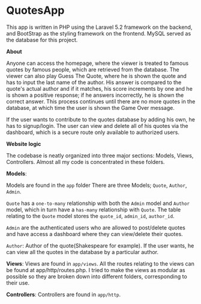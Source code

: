 # QuotesApp

This app is written in PHP using the Laravel 5.2 framework on the backend, and BootStrap as the styling framework on the frontend. MySQL served as the database for this project.

**About**

Anyone can access the homepage, where the viewer is treated to famous quotes by famous people, which are retrieved from the database. The viewer can also play Guess The Quote, where he is shown the quote and has to input the last name of the author. His answer is compared to the quote's actual author and if it matches,  his score increments by one and he is shown a positive response; if he answers incorrectly, he is shown the correct answer. This process continues until there are no more quotes in the database, at which time the user is shown the Game Over message. 

If the user wants to contribute to the quotes  database by adding his own, he has to signup/login. The user can view and delete all of his quotes via  the dashboard, which is a secure route only available to authorized users.


**Website logic**

The codebase is neatly organized into three major sections: Models, Views, Controllers. Almost all my code is concentrated in these folders. 

**Models**:

Models are found in the `app` folder
There are three Models; `Quote`, `Author`, `Admin`. 

`Quote` has a `one-to-many` relationship with both the `Admin` model and `Author` model, which in turn have a `has-many` relationship with `Quote`. The table relating to the `Quote` model stores the `quote_id`, `admin_id`, `author_id`. 

`Admin` are the authenticated users who are allowed to post/delete quotes and have access a dashboard where they can view/delete their quotes.

`Author`: Author of the quote(Shakespeare for example). If the user wants, he can view all the quotes in the database by a particular author.

**Views**:
 Views are found in `app/views`. All the routes relating to the views can be found at app/http/routes.php. I tried to make the views as modular as possible so they are broken down into different folders, corresponding to their use. 
 
 **Controllers**:
  Controllers are found in `app/http`. 

